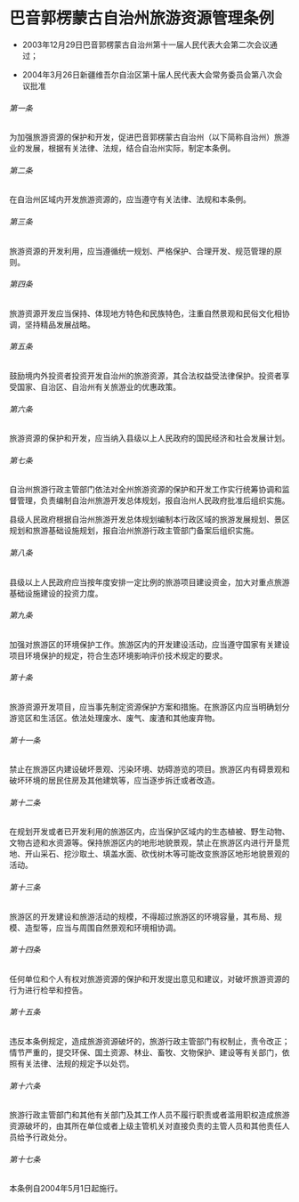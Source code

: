# 巴音郭楞蒙古自治州旅游资源管理条例

- 2003年12月29日巴音郭楞蒙古自治州第十一届人民代表大会第二次会议通过；

- 2004年3月26日新疆维吾尔自治区第十届人民代表大会常务委员会第八次会议批准

<!-- INFO END -->

###### 第一条

为加强旅游资源的保护和开发，促进巴音郭楞蒙古自治州（以下简称自治州）旅游业的发展，根据有关法律、法规，结合自治州实际，制定本条例。

###### 第二条

在自治州区域内开发旅游资源的，应当遵守有关法律、法规和本条例。

###### 第三条

旅游资源的开发利用，应当遵循统一规划、严格保护、合理开发、规范管理的原则。

###### 第四条

旅游资源开发应当保持、体现地方特色和民族特色，注重自然景观和民俗文化相协调，坚持精品发展战略。

###### 第五条

鼓励境内外投资者投资开发自治州的旅游资源，其合法权益受法律保护。投资者享受国家、自治区、自治州有关旅游业的优惠政策。

###### 第六条

旅游资源的保护和开发，应当纳入县级以上人民政府的国民经济和社会发展计划。

###### 第七条

自治州旅游行政主管部门依法对全州旅游资源的保护和开发工作实行统筹协调和监督管理，负责编制自治州旅游开发总体规划，报自治州人民政府批准后组织实施。

县级人民政府根据自治州旅游开发总体规划编制本行政区域的旅游发展规划、景区规划和旅游基础设施规划，报自治州旅游行政主管部门备案后组织实施。

###### 第八条

县级以上人民政府应当按年度安排一定比例的旅游项目建设资金，加大对重点旅游基础设施建设的投资力度。

###### 第九条

加强对旅游区的环境保护工作。旅游区内的开发建设活动，应当遵守国家有关建设项目环境保护的规定，符合生态环境影响评价技术规定的要求。

###### 第十条

旅游资源开发项目，应当事先制定资源保护方案和措施。在旅游区内应当明确划分游览区和生活区。依法处理废水、废气、废渣和其他废弃物。

###### 第十一条

禁止在旅游区内建设破坏景观、污染环境、妨碍游览的项目。旅游区内有碍景观和破坏环境的居民住房及其他建筑等，应当逐步拆迁或者改造。

###### 第十二条

在规划开发或者已开发利用的旅游区内，应当保护区域内的生态植被、野生动物、文物古迹和水资源等。保持旅游区内的地形地貌景观，禁止在旅游区内进行开垦荒地、开山采石、挖沙取土、填盖水面、砍伐树木等可能改变旅游区地形地貌景观的活动。

###### 第十三条

旅游区的开发建设和旅游活动的规模，不得超过旅游区的环境容量，其布局、规模、造型等，应当与周围自然景观和环境相协调。

###### 第十四条

任何单位和个人有权对旅游资源的保护和开发提出意见和建议，对破坏旅游资源的行为进行检举和控告。

###### 第十五条

违反本条例规定，造成旅游资源破坏的，旅游行政主管部门有权制止，责令改正；情节严重的，提交环保、国土资源、林业、畜牧、文物保护、建设等有关部门，依照有关法律、法规的规定予以处罚。

###### 第十六条

旅游行政主管部门和其他有关部门及其工作人员不履行职责或者滥用职权造成旅游资源破坏的，由其所在单位或者上级主管机关对直接负责的主管人员和其他责任人员给予行政处分。

###### 第十七条

本条例自2004年5月1日起施行。
